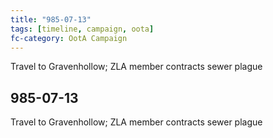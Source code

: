 ```yaml
---
title: "985-07-13"
tags: [timeline, campaign, oota]
fc-category: OotA Campaign
---
```

<span class='ob-timelines'
	data-date='985-07-13-00'
	data-title='Campaign: NAGA Adventures'
	data-class='orange'> Travel to Gravenhollow; ZLA member contracts sewer plague </span>
## 985-07-13
Travel to Gravenhollow; ZLA member contracts sewer plague

